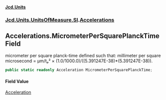 #### [Jcd.Units](index.md 'index')
### [Jcd.Units.UnitsOfMeasure.SI](Jcd.Units.UnitsOfMeasure.SI.md 'Jcd.Units.UnitsOfMeasure.SI').[Accelerations](Accelerations.md 'Jcd.Units.UnitsOfMeasure.SI.Accelerations')

## Accelerations.MicrometerPerSquarePlanckTime Field

micrometer per square planck-time defined such that: millimeter per square microsecond = μm/tₚ² × (1.0/1000.0)/((5.391247E-38)*(5.391247E-38)).

```csharp
public static readonly Acceleration MicrometerPerSquarePlanckTime;
```

#### Field Value
[Acceleration](Acceleration.md 'Jcd.Units.UnitTypes.Acceleration')